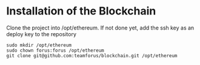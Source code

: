 # Installation of the Blockchain

Clone the project into /opt/ethereum. If not done yet, add the ssh key as an deploy key to the repository

```
sudo mkdir /opt/ethereum
sudo chown forus:forus /opt/ethereum
git clone git@github.com:teamforus/blockchain.git /opt/ethereum
```


